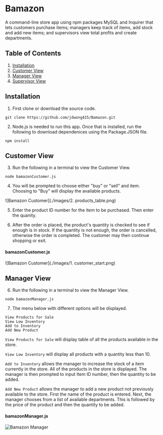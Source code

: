 # Bamazon
A command-line store app using npm packages MySQL and Inquirer that lets customers purchase items; managers keep track of items, add stock and add new items; and supervisors view total profits and create departments.

## Table of Contents 

1. [Installation](#installation)
2. [Customer View](#customer)
3. [Manager View](#manager)
4. [Supervisor View](#supervisor)

<a name="installation"></a>
## Installation
1. First clone or download the source code.
```
git clone https://github.com/jdwong415/Bamazon.git
```
2. Node.js is needed to run this app. Once that is installed, run the following to download dependenices using the Package.JSON file. 
```
npm install
```

<a name="customer"></a>
## Customer View
3. Run the following in a terminal to view the Customer View.
```
node bamazonCustomer.js
```
4. You will be prompted to choose either "buy" or "sell" and item. Choosing to "Buy" will display the available products. 

![Bamazon Customer](./images/2. products_table.png)

5. Enter the product ID number for the item to be purchased. Then enter the quanity. 

6. After the order is placed, the product's quantity is checked to see if enough is in stock. If the quantity is not enough, the order is cancelled, otherwise the order is completed. The customer may then continue shopping or exit.

#### bamazonCustomer.js
![Bamazon Customer](./images/1. customer_start.png)

<a name="manager"></a>
## Manager View
6. Run the following in a terminal to view the Manager View.
```
node bamazonManager.js
```
7. The menu below with different options will be displayed.
```
View Products for Sale
View Low Inventory
Add to Inventory
Add New Product
```
`View Products for Sale` will display table of all the products available in the store.

`View Low Inventory` will display all products with a quantity less than 10.

`Add to Inventory` allows the manager to increase the stock of a item currently in the store. All of the products in the store is displayed. The manager is then prompted to input Item ID number, then the quantity to be added.

`Add New Product` allows the manager to add a new product not previously available to the store. First the name of the product is entered. Next, the manager chooses from a list of available departments. This is followed by the price of the product and then the quantity to be added.

#### bamazonManager.js
![Bamazon Manager](./images/manager.png)





